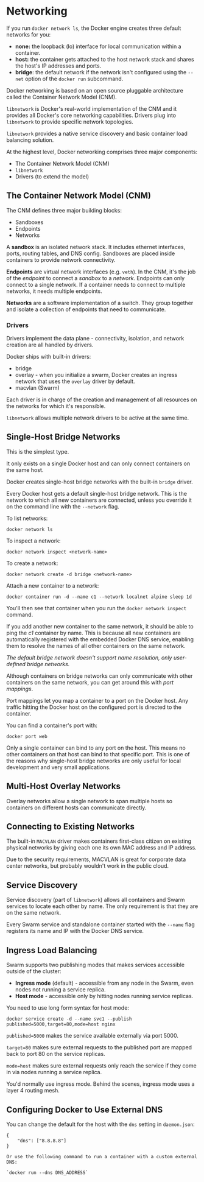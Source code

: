 # Networking

If you run `docker network ls`, the Docker engine creates three default networks for you:

- **none:** the loopback (lo) interface for local communication within a container.
- **host:** the container gets attached to the host network stack and shares the host's IP addresses and ports.
- **bridge**: the default network if the network isn't configured using the `--net` option of the `docker run` subcommand.

Docker networking is based on an open source pluggable architecture called the Container Network Model (CNM).

`libnetwork` is Docker's real-world implementation of the CNM and it provides all Docker's core networking capabilities. Drivers plug into `libnetwork` to provide specific network topologies.

`libnetwork` provides a native service discovery and basic container load balancing solution.

At the highest level, Docker networking comprises three major components:

- The Container Network Model (CNM)
- `libnetwork`
- Drivers (to extend the model)

## The Container Network Model (CNM)

The CNM defines three major building blocks:

- Sandboxes
- Endpoints
- Networks

A **sandbox** is an isolated network stack. It includes ethernet interfaces, ports, routing tables, and DNS config. Sandboxes are placed inside containers to provide network connectivity.

**Endpoints** are virtual network interfaces (e.g. `veth`). In the CNM, it's the job of the *endpoint* to connect a *sandbox* to a *network*. Endpoints can only connect to a single network. If a container needs to connect to multiple networks, it needs multiple endpoints.

**Networks** are a software implementation of a switch. They group together and isolate a collection of endpoints that need to communicate.

### Drivers

Drivers implement the data plane - connectivity, isolation, and network creation are all handled by drivers.

Docker ships with built-in drivers:

- bridge
- overlay - when you initialize a swarm, Docker creates an ingress network that uses the `overlay` driver by default.
- macvlan (Swarm)

Each driver is in charge of the creation and management of all resources on the networks for which it's responsible. 

`libnetwork` allows multiple network drivers to be active at the same time.

## Single-Host Bridge Networks

This is the simplest type.

It only exists on a single Docker host and can only connect containers on the same host.

Docker creates single-host bridge networks with the built-in `bridge` driver.

Every Docker host gets a default single-host bridge network. This is the network to which all new containers are connected, unless you override it on the command line with the `--network` flag.

To list networks:

`docker network ls`

To inspect a network:

`docker network inspect <network-name>`

To create a network:

`docker network create -d bridge <network-name>`

Attach a new container to a network:

`docker container run -d --name c1 --network localnet alpine sleep 1d`

You'll then see that container when you run the `docker network inspect` command.

If you add another new container to the same network, it should be able to ping the *c1* container by name. This is because all new containers are automatically registered with the embedded Docker DNS service, enabling them to resolve the names of all other containers on the same network.

*The default bridge network doesn't support name resolution, only user-defined bridge networks.*

Although containers on bridge networks can only communicate with other containers on the same network, you can get around this with *port mappings*.

Port mappings let you map a container to a port on the Docker host. Any traffic hitting the Docker host on the configured port is directed to the container.

You can find a container's port with:

`docker port web`

Only a single container can bind to any port on the host. This means no other containers on that host can bind to that specific port. This is one of the reasons why single-host bridge networks are only useful for local development and very small applications.

## Multi-Host Overlay Networks

Overlay networks allow a single network to span multiple hosts so containers on different hosts can communicate directly.

## Connecting to Existing Networks

The built-in `MACVLAN` driver makes containers first-class citizen on existing physical networks by giving each one its own MAC address and IP address.

Due to the security requirements, MACVLAN is great for corporate data center networks, but probably wouldn't work in the public cloud.

## Service Discovery

Service discovery (part of `libnetwork`) allows all containers and Swarm services to locate each other by name. The only requirement is that they are on the same network.

Every Swarm service and standalone container started with the `--name` flag registers its name and IP with the Docker DNS service.

## Ingress Load Balancing

Swarm supports two publishing modes that makes services accessible outside of the cluster:

- **Ingress mode** (default) - accessible from any node in the Swarm, even nodes not running a service replica.
- **Host mode** - accessible only by hitting nodes running service replicas.

You need to use long form syntax for host mode:

`docker service create -d --name svc1 --publish published=5000,target=80,mode=host nginx`

`published=5000` makes the service available externally via port 5000.

`target=80` makes sure external requests to the published port are mapped back to port 80 on the service replicas.

`mode=host` makes sure external requests only reach the service if they come in via nodes running a service replica.

You'd normally use ingress mode. Behind the scenes, ingress mode uses a layer 4 routing mesh.

## Configuring Docker to Use External DNS

You can change the default for the host with the `dns` setting in `daemon.json`:

```
{
    "dns": ["8.8.8.8"]
}

Or use the following command to run a container with a custom external DNS:

`docker run --dns DNS_ADDRESS`

